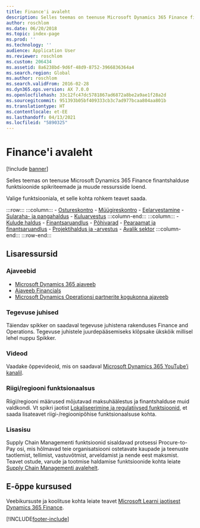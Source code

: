 ```yaml
---
title: Finance'i avaleht
description: Selles teemas on teenuse Microsoft Dynamics 365 Finance finantshalduse funktsioonide spikriteemade ja muude ressursside loend.
author: roschlom
ms.date: 06/20/2018
ms.topic: index-page
ms.prod: ''
ms.technology: ''
audience: Application User
ms.reviewer: roschlom
ms.custom: 206434
ms.assetid: 8a6238bd-9d6f-48d9-8752-3966836364a4
ms.search.region: Global
ms.author: roschlom
ms.search.validFrom: 2016-02-28
ms.dyn365.ops.version: AX 7.0.0
ms.openlocfilehash: 33c12fc47dc5781867ad6872a8be2a9ae1f28a2d
ms.sourcegitcommit: 951393b05bf409333cb3c7ad977bcaa804aa801b
ms.translationtype: HT
ms.contentlocale: et-EE
ms.lasthandoff: 04/13/2021
ms.locfileid: "5890325"
---
```

# <a name="finance-home-page"></a>Finance'i avaleht

[!include [banner](includes/banner.md)]

Selles teemas on teenuse Microsoft Dynamics 365 Finance finantshalduse funktsioonide spikriteemade ja muude ressursside loend. 

Valige funktsiooniala, et selle kohta rohkem teavet saada.

:::row:::
    :::column:::
        - [Ostureskontro](accounts-payable/accounts-payable.md) 
        - [Müügireskontro](accounts-receivable/accounts-receivable.md)
        - [Eelarvestamine](budgeting/budgeting-overview.md) 
        - [Sularaha- ja pangahaldus](cash-bank-management/cash-bank-management.md)
        - [Kuluarvestus](cost-accounting/cost-accounting-home-page.md)
    :::column-end:::
    :::column:::
        - [Kulude haldus](/dynamics365/project-operations/prod-exp/expense-management)
        - [Finantsaruandlus](../fin-ops-core/dev-itpro/analytics/financial-reporting-intro.md?toc=%2ffin-and-ops%2ftoc.json)
        - [Põhivarad](fixed-assets/fixed-assets.md)
        - [Pearaamat ja finantsaruandlus](general-ledger/general-ledger.md) 
        - [Projektihaldus ja -arvestus](/dynamics365/project-operations/prod-pma/overview-project-management-accounting)
        - [Avalik sektor](public-sector/public-sector-functionality.md) 
    :::column-end:::
:::row-end:::


## <a name="additional-resources"></a>Lisaressursid

### <a name="blogs"></a>Ajaveebid

- [Microsoft Dynamics 365 ajaveeb](https://community.dynamics.com/b/msftdynamicsblog?c=Enterprise)
- [Ajaveeb Financials](https://community.dynamics.com/365/financeandoperations/b/financials) 
- [Microsoft Dynamics Operationsi partnerite kogukonna ajaveeb](https://community.dynamics.com/partner/b/operationspartnercommunityblog)

### <a name="task-guides"></a>Tegevuse juhised
Täiendav spikker on saadaval tegevuse juhistena rakenduses Finance and Operations. Tegevuse juhistele juurdepääsemiseks klõpsake ükskõik millisel lehel nuppu Spikker.

### <a name="videos"></a>Videod

Vaadake õppevideoid, mis on saadaval [Microsoft Dynamics 365 YouTube’i kanalil](https://www.youtube.com/channel/UCJGCg4rB3QSs8y_1FquelBQ).

### <a name="countryregion-functionality"></a>Riigi/regiooni funktsionaalsus

Riigi/regiooni määrused mõjutavad maksuhäälestus ja finantshalduse muid valdkondi. Vt spikri jaotist [Lokaliseerimine ja regulatiivsed funktsioonid](../fin-ops-core/dev-itpro/lcs-solutions/country-region.md?toc=%2ffin-and-ops%2ftoc.json), et saada lisateavet riigi-/regioonipõhise funktsionaalsuse kohta.

### <a name="additional-content"></a>Lisasisu

Supply Chain Managementi funktsioonid sisaldavad protsessi Procure-to-Pay osi, mis hõlmavad teie organisatsiooni ostetavate kaupade ja teenuste taotlemist, tellimist, vastuvõtmist, arveldamist ja nende eest maksmist. Teavet ostude, varude ja tootmise haldamise funktsioonide kohta leiate [Supply Chain Managementi avalehelt](https://github.com/MicrosoftDocs/Dynamics-365-Operations/blob/WhatsNew-SCM-10-0-6/articles/supply-chain/index.md).

## <a name="elearning-courses"></a>E-õppe kursused

Veebikursuste ja koolituse kohta leiate teavet [Microsoft Learni jaotisest Dynamics 365 Finance](/learn/browse/?products=dynamics-finance&resource_type=learning+path).

[!INCLUDE[footer-include](../includes/footer-banner.md)]